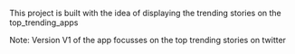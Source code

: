 This project is built with the idea of displaying the trending stories on the top_trending_apps 

Note: 
Version V1 of the app focusses on the top trending stories on twitter



